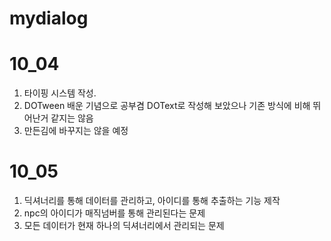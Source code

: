 # mydialog
# 10_04
  1. 타이핑 시스템 작성.
  2. DOTween 배운 기념으로 공부겸 DOText로 작성해 보았으나 기존 방식에 비해 뛰어난거 같지는 않음
  3. 만든김에 바꾸지는 않을 예정
# 10_05
  1. 딕셔너리를 통해 데이터를 관리하고, 아이디를 통해 추출하는 기능 제작
  2. npc의 아이디가 매직넘버를 통해 관리된다는 문제
  3. 모든 데이터가 현재 하나의 딕셔너리에서 관리되는 문제
